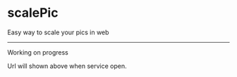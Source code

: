 # scalePic
Easy way to scale your pics in web

---

Working on progress

Url will shown above when service open.